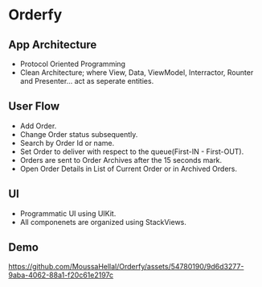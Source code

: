 # Orderfy

## App Architecture 

- Protocol Oriented Programming
- Clean Architecture; where View, Data, ViewModel, Interractor, Rounter and Presenter... act as seperate entities.

## User Flow

- Add Order.
- Change Order status subsequently.
- Search by Order Id or name.
- Set Order to deliver with respect to the queue(First-IN - First-OUT).
- Orders are sent to Order Archives after the 15 seconds mark.
- Open Order Details in List of Current Order or in Archived Orders.

## UI

- Programmatic UI using UIKit.
- All componenets are organized using StackViews.


## Demo
https://github.com/MoussaHellal/Orderfy/assets/54780190/9d6d3277-9aba-4062-88a1-f20c61e2197c

